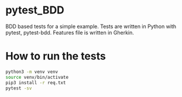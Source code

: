 # pytest_BDD
BDD based tests for a simple example. 
Tests are written in Python with pytest, pytest-bdd.
Features file is written in Gherkin.

# How to run the tests 
```sh
python3 -m venv venv 
source venv/bin/activate
pip3 install -r req.txt
pytest -sv
```
